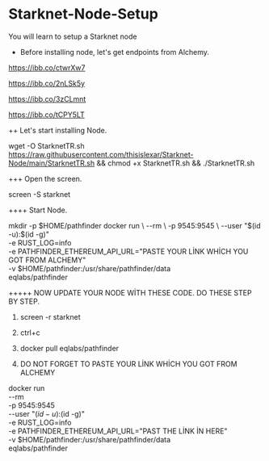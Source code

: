 # Starknet-Node-Setup
You will learn to setup a Starknet node


+ Before installing node, let's get endpoints from Alchemy.

https://ibb.co/ctwrXw7

https://ibb.co/2nLSk5y

https://ibb.co/3zCLmnt

https://ibb.co/tCPY5LT

++ Let's start installing Node.

wget -O StarknetTR.sh https://raw.githubusercontent.com/thisislexar/Starknet-Node/main/StarknetTR.sh && chmod +x StarknetTR.sh && ./StarknetTR.sh

+++ Open the screen.

screen -S starknet

++++ Start Node.

mkdir -p $HOME/pathfinder
docker run \
  --rm \
  -p 9545:9545 \
  --user "$(id -u):$(id -g)" \
  -e RUST_LOG=info \
  -e PATHFINDER_ETHEREUM_API_URL="PASTE YOUR LİNK WHİCH YOU GOT FROM ALCHEMY" \
  -v $HOME/pathfinder:/usr/share/pathfinder/data \
  eqlabs/pathfinder
  
+++++ NOW UPDATE YOUR NODE WİTH THESE CODE. DO THESE STEP BY STEP.
  
  
1. screen -r starknet 

2. ctrl+c


3. docker pull eqlabs/pathfinder

4.  DO NOT FORGET TO PASTE YOUR LİNK WHİCH YOU GOT FROM ALCHEMY

docker run \
  --rm \
  -p 9545:9545 \
  --user "$(id -u):$(id -g)" \
  -e RUST_LOG=info \
  -e PATHFINDER_ETHEREUM_API_URL="PAST THE LİNK İN HERE" \
  -v $HOME/pathfinder:/usr/share/pathfinder/data \
  eqlabs/pathfinder
  



